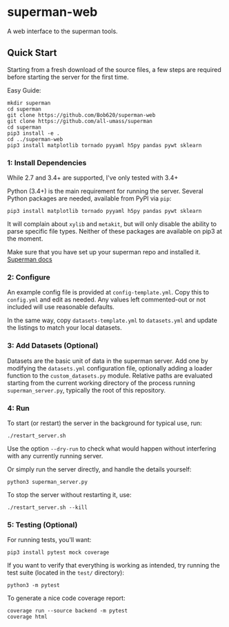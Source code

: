 # superman-web

A web interface to the superman tools.


## Quick Start

Starting from a fresh download of the source files,
a few steps are required before starting the server for the first time.

Easy Guide:

	mkdir superman
	cd superman
	git clone https://github.com/Bob620/superman-web
	git clone https://github.com/all-umass/superman
	cd superman
	pip3 install -e .
	cd ../superman-web
	pip3 install matplotlib tornado pyyaml h5py pandas pywt sklearn
	

### 1: Install Dependencies

While 2.7 and 3.4+ are supported, I've only tested with 3.4+

Python (3.4+) is the main requirement for running the server.
Several Python packages are needed, available from PyPI via `pip`:

    pip3 install matplotlib tornado pyyaml h5py pandas pywt sklearn
    
It will complain about `xylib` and `metakit`, but will only disable the ability to parse specific file types.
Neither of these packages are available on pip3 at the moment.

Make sure that you have set up your superman repo and installed it.
[Superman docs](https://github.com/all-umass/superman#installation)


### 2: Configure

An example config file is provided at `config-template.yml`.
Copy this to `config.yml` and edit as needed.
Any values left commented-out or not included will use reasonable defaults.

In the same way, copy `datasets-template.yml` to `datasets.yml`
and update the listings to match your local datasets.


### 3: Add Datasets (Optional)

Datasets are the basic unit of data in the superman server.
Add one by modifying the `datasets.yml` configuration file,
optionally adding a loader function to the `custom_datasets.py` module.
Relative paths are evaluated starting from the current working directory
of the process running `superman_server.py`,
typically the root of this repository.


### 4: Run

To start (or restart) the server in the background for typical use, run:

    ./restart_server.sh

Use the option `--dry-run` to check what would happen without interfering
with any currently running server.

Or simply run the server directly, and handle the details yourself:

    python3 superman_server.py

To stop the server without restarting it, use:

    ./restart_server.sh --kill

### 5: Testing (Optional)

For running tests, you'll want:

    pip3 install pytest mock coverage

If you want to verify that everything is working as intended,
try running the test suite (located in the `test/` directory):

    python3 -m pytest

To generate a nice code coverage report:

    coverage run --source backend -m pytest
    coverage html
